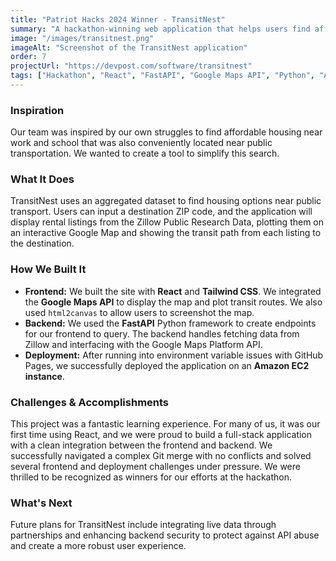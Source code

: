 ```yaml
---
title: "Patriot Hacks 2024 Winner - TransitNest"
summary: "A hackathon-winning web application that helps users find affordable housing near public transportation by aggregating Zillow data and visualizing it on an interactive map."
image: "/images/transitnest.png"
imageAlt: "Screenshot of the TransitNest application"
order: 7
projectUrl: "https://devpost.com/software/transitnest"
tags: ["Hackathon", "React", "FastAPI", "Google Maps API", "Python", "AWS"]
---
```


### Inspiration

Our team was inspired by our own struggles to find affordable housing near work and school that was also conveniently located near public transportation. We wanted to create a tool to simplify this search.

### What It Does

TransitNest uses an aggregated dataset to find housing options near public transport. Users can input a destination ZIP code, and the application will display rental listings from the Zillow Public Research Data, plotting them on an interactive Google Map and showing the transit path from each listing to the destination.

### How We Built It

*   **Frontend:** We built the site with **React** and **Tailwind CSS**. We integrated the **Google Maps API** to display the map and plot transit routes. We also used `html2canvas` to allow users to screenshot the map.
*   **Backend:** We used the **FastAPI** Python framework to create endpoints for our frontend to query. The backend handles fetching data from Zillow and interfacing with the Google Maps Platform API.
*   **Deployment:** After running into environment variable issues with GitHub Pages, we successfully deployed the application on an **Amazon EC2 instance**.

### Challenges & Accomplishments

This project was a fantastic learning experience. For many of us, it was our first time using React, and we were proud to build a full-stack application with a clean integration between the frontend and backend. We successfully navigated a complex Git merge with no conflicts and solved several frontend and deployment challenges under pressure. We were thrilled to be recognized as winners for our efforts at the hackathon.

### What's Next

Future plans for TransitNest include integrating live data through partnerships and enhancing backend security to protect against API abuse and create a more robust user experience.